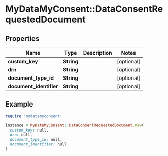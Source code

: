 # MyDataMyConsent::DataConsentRequestedDocument

## Properties

| Name | Type | Description | Notes |
| ---- | ---- | ----------- | ----- |
| **custom_key** | **String** |  | [optional] |
| **drn** | **String** |  | [optional] |
| **document_type_id** | **String** |  | [optional] |
| **document_identifier** | **String** |  | [optional] |

## Example

```ruby
require 'mydatamyconsent'

instance = MyDataMyConsent::DataConsentRequestedDocument.new(
  custom_key: null,
  drn: null,
  document_type_id: null,
  document_identifier: null
)
```

